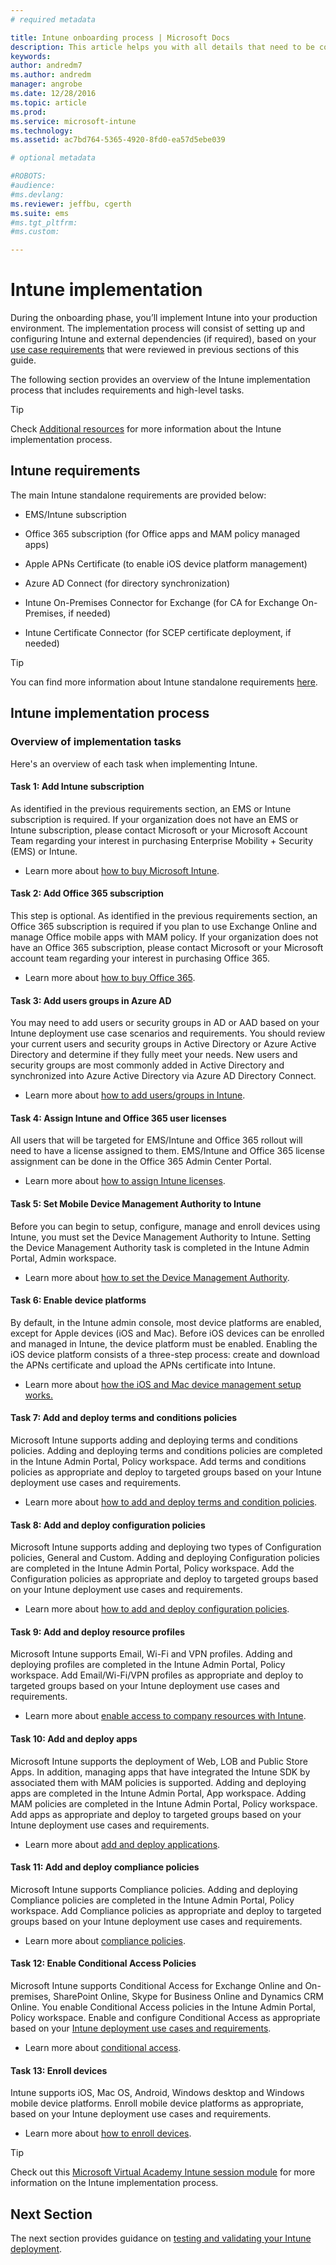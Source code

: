 ```yaml
---
# required metadata

title: Intune onboarding process | Microsoft Docs
description: This article helps you with all details that need to be considered when on-boarding Intune cloud-only solution into your environment.
keywords:
author: andredm7
ms.author: andredm
manager: angrobe
ms.date: 12/28/2016
ms.topic: article
ms.prod:
ms.service: microsoft-intune
ms.technology:
ms.assetid: ac7bd764-5365-4920-8fd0-ea57d5ebe039

# optional metadata

#ROBOTS:
#audience:
#ms.devlang:
ms.reviewer: jeffbu, cgerth
ms.suite: ems
#ms.tgt_pltfrm:
#ms.custom:

---
```


# Intune implementation

During the onboarding phase, you’ll implement Intune into your production environment. The implementation process will consist of setting up and configuring Intune and external dependencies (if required), based on your [use case requirements](section-3-determine-use-case-requirements.md) that were reviewed in previous sections of this guide.

The following section provides an overview of the Intune implementation process that includes requirements and high-level tasks. 

>[!TIP] 
> Check [Additional resources](additional-resources.md) for more information about the Intune implementation process.

## Intune requirements

The main Intune standalone requirements are provided below:

-   EMS/Intune subscription

-   Office 365 subscription (for Office apps and MAM policy managed apps)

-   Apple APNs Certificate (to enable iOS device platform management)

-   Azure AD Connect (for directory synchronization)

-   Intune On-Premises Connector for Exchange (for CA for Exchange On-Premises, if needed)

-   Intune Certificate Connector (for SCEP certificate deployment, if needed)

>[!TIP] 
> You can find more information about Intune standalone requirements [here](https://docs.microsoft.com/intune/get-started/what-to-know-before-you-start-microsoft-intune).

## Intune implementation process

### Overview of implementation tasks

Here's an overview of each task when implementing Intune.

#### Task 1: Add Intune subscription

As identified in the previous requirements section, an EMS or Intune subscription is required. If your organization does not have an EMS or Intune subscription, please contact Microsoft or your Microsoft Account Team regarding your interest in purchasing Enterprise Mobility + Security (EMS) or Intune.

-   Learn more about [how to buy Microsoft Intune](https://www.microsoft.com/en-us/cloud-platform/microsoft-intune-pricing).

#### Task 2: Add Office 365 subscription

This step is optional. As identified in the previous requirements section, an Office 365 subscription is required if you plan to use Exchange Online and manage Office mobile apps with MAM policy. If your organization does not have an Office 365 subscription, please contact Microsoft or your Microsoft account team regarding your interest in purchasing Office 365.

-   Learn more about [how to buy Office 365](https://products.office.com/business/compare-office-365-for-business-plans).

#### Task 3: Add users groups in Azure AD

You may need to add users or security groups in AD or AAD based on your Intune deployment use case scenarios and requirements. You should review your current users and security groups in Active Directory or Azure Active Directory and determine if they fully meet your needs. New users and security groups are most commonly added in Active Directory and synchronized into Azure Active Directory via Azure AD Directory Connect.

-   Learn more about [how to add users/groups in Intune](https://docs.microsoft.com/intune/get-started/start-with-a-paid-subscription-to-microsoft-intune-step-3).

#### Task 4: Assign Intune and Office 365 user licenses

All users that will be targeted for EMS/Intune and Office 365 rollout will need to have a license assigned to them. EMS/Intune and Office 365 license assignment can be done in the Office 365 Admin Center Portal.

-   Learn more about [how to assign Intune licenses](https://docs.microsoft.com/intune/get-started/start-with-a-paid-subscription-to-microsoft-intune-step-4).

#### Task 5: Set Mobile Device Management Authority to Intune

Before you can begin to setup, configure, manage and enroll devices using Intune, you must set the Device Management Authority to Intune. Setting the Device Management Authority task is completed in the Intune Admin Portal, Admin workspace.

-   Learn more about [how to set the Device Management Authority](https://docs.microsoft.com/intune/deploy-use/prerequisites-for-enrollment#step-2-set-mdm-authority).

#### Task 6: Enable device platforms

By default, in the Intune admin console, most device platforms are enabled, except for Apple devices (iOS and Mac). Before iOS devices can be enrolled and managed in Intune, the device platform must be enabled. Enabling the iOS device platform consists of a three-step process: create and download the APNs certificate and upload the APNs certificate into Intune.

-   Learn more about [how the iOS and Mac device management setup works.](https://docs.microsoft.com/intune/deploy-use/set-up-ios-and-mac-management-with-microsoft-intune)

#### Task 7: Add and deploy terms and conditions policies

Microsoft Intune supports adding and deploying terms and conditions policies. Adding and deploying terms and conditions policies are completed in the Intune Admin Portal, Policy workspace. Add terms and conditions policies as appropriate and deploy to targeted groups based on your Intune deployment use cases and requirements.

-   Learn more about [how to add and deploy terms and condition policies](https://docs.microsoft.com/intune/deploy-use/terms-and-condition-policy-settings-in-microsoft-intune).

#### Task 8: Add and deploy configuration policies

Microsoft Intune supports adding and deploying two types of Configuration policies, General and Custom. Adding and deploying Configuration policies are completed in the Intune Admin Portal, Policy workspace. Add the Configuration policies as appropriate and deploy to targeted groups based on your Intune deployment use cases and requirements.

-   Learn more about [how to add and deploy configuration policies](https://docs.microsoft.com/intune/deploy-use/manage-settings-and-features-on-your-devices-with-microsoft-intune-policies).

#### Task 9: Add and deploy resource profiles

Microsoft Intune supports Email, Wi-Fi and VPN profiles. Adding and deploying profiles are completed in the Intune Admin Portal, Policy workspace. Add Email/Wi-Fi/VPN profiles as appropriate and deploy to targeted groups based on your Intune deployment use cases and requirements.

-   Learn more about [enable access to company resources with Intune](https://docs.microsoft.com/intune/deploy-use/enable-access-to-company-resources-with-microsoft-intune).

#### Task 10: Add and deploy apps

Microsoft Intune supports the deployment of Web, LOB and Public Store Apps. In addition, managing apps that have integrated the Intune SDK by associated them with MAM policies is supported. Adding and deploying apps are completed in the Intune Admin Portal, App workspace. Adding MAM policies are completed in the Intune Admin Portal, Policy workspace. Add apps as appropriate and deploy to targeted groups based on your Intune deployment use cases and requirements.

-   Learn more about [add and deploy applications](https://docs.microsoft.com/en-us/intune/deploy-use/deploy-apps).

#### Task 11: Add and deploy compliance policies

Microsoft Intune supports Compliance policies. Adding and deploying Compliance policies are completed in the Intune Admin Portal, Policy workspace. Add Compliance policies as appropriate and deploy to targeted groups based on your Intune deployment use cases and requirements.

-   Learn more about [compliance policies](https://docs.microsoft.com/intune/deploy-use/introduction-to-device-compliance-policies-in-microsoft-intune).

#### Task 12: Enable Conditional Access Policies

Microsoft Intune supports Conditional Access for Exchange Online and On-premises, SharePoint Online, Skype for Business Online and Dynamics CRM Online. You enable Conditional Access policies in the Intune Admin Portal, Policy workspace. Enable and configure Conditional Access as appropriate based on your [Intune deployment use cases and requirements](section-3-determine-use-case-requirements.md).

-   Learn more about [conditional access](https://docs.microsoft.com/intune/deploy-use/restrict-access-to-email-and-o365-services-with-microsoft-intune).

#### Task 13: Enroll devices

Intune supports iOS, Mac OS, Android, Windows desktop and Windows mobile device platforms. Enroll mobile device platforms as appropriate, based on your Intune deployment use cases and requirements.

-   Learn more about [how to enroll devices](https://docs.microsoft.com/intune/deploy-use/enroll-devices-in-microsoft-intune).

>[!TIP] 
> Check out this [Microsoft Virtual Academy Intune session module](https://mva.microsoft.com/training-courses/deploying-microsoft-enterprise-mobility-suite-16408?l=PPWNoZxvD_1404778676) for more information on the Intune implementation process.

## Next Section

The next section provides guidance on [testing and validating your Intune deployment](section-9-test-and-validation.md).
